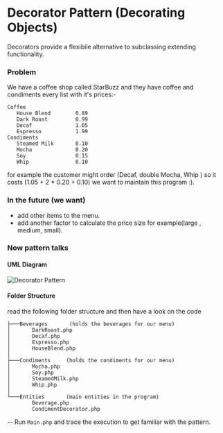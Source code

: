 # Decorator Pattern (Decorating Objects)
Decorators provide a flexibile alternative to subclassing extending functionality.

### Problem
We have a coffee shop called StarBuzz and they have coffee and condiments every list with it's prices:-<br>
```
Coffee
   House Blend        0.89
   Dark Roast         0.99
   Decaf              1.05
   Espresso           1.99
Condiments
   Steamed Milk       0.10
   Mocha              0.20
   Soy                0.15
   Whip               0.10
```
for example the customer might order (Decaf, double Mocha, Whip ) so it costs (1.05 + 2 * 0.20 + 0.10)
we want to maintain this program :).

### In the future (we want)
- add other items to the menu.
- add another factor to calculate the price size for example(large , medium, small).

### Now pattern talks

#### UML Diagram
![Decorator Pattern](https://i.stack.imgur.com/ctCkm.png)
#### Folder Structure
read the following folder structure and then have a look on the code
```
├───Beverages       (holds the beverages for our menu)
│       DarkRoast.php
│       Decaf.php
│       Espresso.php
│       HouseBlend.php
│
├───Condiments     (holds the condiments for our menu)
│       Mocha.php
│       Soy.php
│       SteamedMilk.php
│       Whip.php
│
└───Entities       (main entities in the program)
        Beverage.php
        CondimentDecorator.php
```

-- Run `Main.php` and trace the execution to get familiar with the pattern.